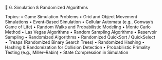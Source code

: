 🎲 6. Simulation & Randomized Algorithms

Topics:
	•	Game Simulation Problems
	•	Grid and Object Movement Simulations
	•	Event-Based Simulation
	•	Cellular Automata (e.g., Conway’s Game of Life)
	•	Random Walks and Probabilistic Modeling
	•	Monte Carlo Method
	•	Las Vegas Algorithms
	•	Random Sampling Algorithms
	•	Reservoir Sampling
	•	Randomized Algorithms
	•	Randomized QuickSort / QuickSelect
	•	Treaps (Randomized Binary Search Trees)
	•	Randomized Hashing
	•	Hashing & Randomization for Collision Detection
	•	Probabilistic Primality Testing (e.g., Miller–Rabin)
	•	State Compression in Simulation